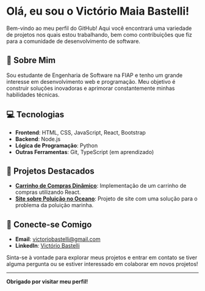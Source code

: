 # Olá, eu sou o Victório Maia Bastelli!

Bem-vindo ao meu perfil do GitHub! Aqui você encontrará uma variedade de projetos nos quais estou trabalhando, bem como contribuições que fiz para a comunidade de desenvolvimento de software.

## 🚀 Sobre Mim

Sou estudante de Engenharia de Software na FIAP e tenho um grande interesse em desenvolvimento web e programação. Meu objetivo é construir soluções inovadoras e aprimorar constantemente minhas habilidades técnicas.

## 💻 Tecnologias

- **Frontend**: HTML, CSS, JavaScript, React, Bootstrap
- **Backend**: Node.js
- **Lógica de Programação**: Python
- **Outras Ferramentas**: Git, TypeScript (em aprendizado)

## 📂 Projetos Destacados

- **[Carrinho de Compras Dinâmico]([link-do-repositorio](https://campellodevs.github.io/EcoMagicWDJS/))**: Implementação de um carrinho de compras utilizando React.
- **[Site sobre Poluição no Oceano]([link-do-repositorio](https://vbastelli.github.io/gs-web-front/))**: Projeto de site com uma solução para o problema da poluição marinha.

## 🔗 Conecte-se Comigo

- **Email**: [victoriobastelli@gmail.com](mailto:victoriobastelli@gmail.com)
- **LinkedIn**: [Victório Bastelli](https://www.linkedin.com/in/victório-bastelli-2526aa2b7/)

Sinta-se à vontade para explorar meus projetos e entrar em contato se tiver alguma pergunta ou se estiver interessado em colaborar em novos projetos!

---

**Obrigado por visitar meu perfil!**

